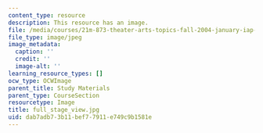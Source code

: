 ```yaml
---
content_type: resource
description: This resource has an image.
file: /media/courses/21m-873-theater-arts-topics-fall-2004-january-iap-2005/dab7adb73b11bef77911e749c9b1581e_full_stage_view.jpg
file_type: image/jpeg
image_metadata:
  caption: ''
  credit: ''
  image-alt: ''
learning_resource_types: []
ocw_type: OCWImage
parent_title: Study Materials
parent_type: CourseSection
resourcetype: Image
title: full_stage_view.jpg
uid: dab7adb7-3b11-bef7-7911-e749c9b1581e
---
```

